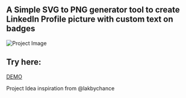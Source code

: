 ## A Simple SVG to PNG generator tool to create LinkedIn Profile picture with custom text on badges

![Project Image](https://github.com/Rajdeepc/linkedin-profile-creator/blob/master/hero.png?raw=true)

## Try here:
[DEMO](https://linkedin-profile-creator-pdgp-oag7cb3q9-rajdeepc.vercel.app/)


Project Idea inspiration from @lakbychance